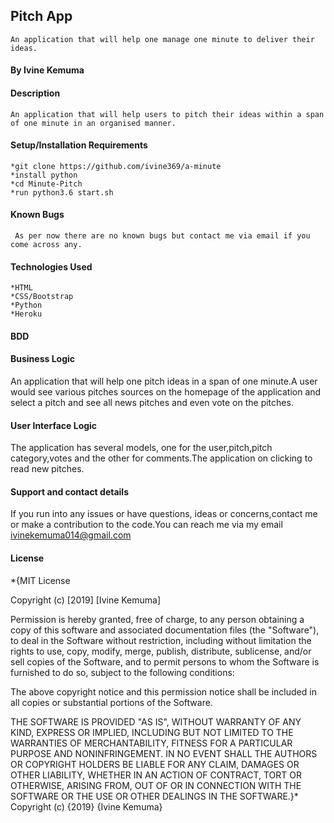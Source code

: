 ## Pitch App
    An application that will help one manage one minute to deliver their ideas. 
#### By Ivine Kemuma
#### Description
    An application that will help users to pitch their ideas within a span of one minute in an organised manner.

#### Setup/Installation Requirements
    *git clone https://github.com/ivine369/a-minute
    *install python
    *cd Minute-Pitch
    *run python3.6 start.sh
#### Known Bugs
     As per now there are no known bugs but contact me via email if you come across any.

#### Technologies Used
    *HTML
    *CSS/Bootstrap
    *Python
    *Heroku
#### BDD
#### Business Logic
   An application that will help one pitch ideas in a span of one minute.A user would see various pitches sources on the homepage of the application and select a pitch and see all news pitches and even vote on the pitches.

#### User Interface Logic
   The application has several models, one for the user,pitch,pitch category,votes and the other for comments.The application on clicking to read new pitches.

#### Support and contact details
   If you run into any issues or have questions, ideas or concerns,contact me or make a contribution to the code.You can reach me via my email ivinekemuma014@gmail.com

#### License
*{MIT License

Copyright (c) [2019] [Ivine Kemuma]

Permission is hereby granted, free of charge, to any person obtaining a copy of this software and associated documentation files (the "Software"), to deal in the Software without restriction, including without limitation the rights to use, copy, modify, merge, publish, distribute, sublicense, and/or sell copies of the Software, and to permit persons to whom the Software is furnished to do so, subject to the following conditions:

The above copyright notice and this permission notice shall be included in all copies or substantial portions of the Software.

THE SOFTWARE IS PROVIDED "AS IS", WITHOUT WARRANTY OF ANY KIND, EXPRESS OR IMPLIED, INCLUDING BUT NOT LIMITED TO THE WARRANTIES OF MERCHANTABILITY, FITNESS FOR A PARTICULAR PURPOSE AND NONINFRINGEMENT. IN NO EVENT SHALL THE AUTHORS OR COPYRIGHT HOLDERS BE LIABLE FOR ANY CLAIM, DAMAGES OR OTHER LIABILITY, WHETHER IN AN ACTION OF CONTRACT, TORT OR OTHERWISE, ARISING FROM, OUT OF OR IN CONNECTION WITH THE SOFTWARE OR THE USE OR OTHER DEALINGS IN THE SOFTWARE.}* Copyright (c) {2019} {Ivine Kemuma}